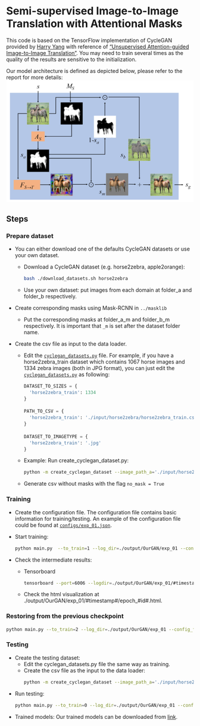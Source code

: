# Semi-supervised Image-to-Image Translation with Attentional Masks

This code is based on the TensorFlow implementation of CycleGAN provided by [Harry Yang](https://github.com/leehomyc/cyclegan-1) with reference of [“Unsupervised Attention-guided Image-to-Image Translation”](https://github.com/AlamiMejjati/Unsupervised-Attention-guided-Image-to-Image-Translation). You may need to train several times as the quality of the results are sensitive to the initialization.

Our model architecture is defined as depicted below, please refer to the report for more details: 
<img src='imgs/bs1.png' width="900px"/>

## Steps
### Prepare dataset
* You can either download one of the defaults CycleGAN datasets or use your own dataset. 
	* Download a CycleGAN dataset (e.g. horse2zebra, apple2orange):
		```bash
		bash ./download_datasets.sh horse2zebra
		```
	* Use your own dataset: put images from each domain at folder_a and folder_b respectively. 

* Create corresponding masks using Mask-RCNN in `../masklib`
    * Put the corresponding masks at folder_a_m and folder_b_m respectively. It is important that `_m` is set after the dataset folder name.

* Create the csv file as input to the data loader. 
	* Edit the [```cyclegan_datasets.py```](cyclegan_datasets.py) file. For example, if you have a horse2zebra_train dataset which contains 1067 horse images and 1334 zebra images (both in JPG format), you can just edit the [```cyclegan_datasets.py```](cyclegan_datasets.py) as following:
		```python
		DATASET_TO_SIZES = {
		  'horse2zebra_train': 1334
		}

		PATH_TO_CSV = {
		  'horse2zebra_train': './input/horse2zebra/horse2zebra_train.csv'
		}

		DATASET_TO_IMAGETYPE = {
		  'horse2zebra_train': '.jpg'
		}
		``` 
	* Example: Run create_cyclegan_dataset.py:
		```bash
		python -m create_cyclegan_dataset --image_path_a='./input/horse2zebra/trainB' --image_path_b='./input/horse2zebra/trainA'  --dataset_name="horse2zebra_train" --do_shuffle=0
		```
	
	* Generate csv without masks with the flag `no_mask = True`

### Training
* Create the configuration file. The configuration file contains basic information for training/testing. An example of the configuration file could be found at [```configs/exp_01.json```](configs/exp_01.json).

* Start training:
	```bash
	python main.py  --to_train=1 --log_dir=./output/OurGAN/exp_01 --config_filename=./configs/exp_01.json
	```
* Check the intermediate results:
	* Tensorboard
		```bash
		tensorboard --port=6006 --logdir=./output/OurGAN/exp_01/#timestamp# 
		```
	* Check the html visualization at ./output/OurGAN/exp_01/#timestamp#/epoch_#id#.html.  

### Restoring from the previous checkpoint
```bash
python main.py --to_train=2 --log_dir=./output/OurGAN/exp_01 --config_filename=./configs/exp_01.json --checkpoint_dir=./output/OurGAN/exp_01/#timestamp#
```

### Testing
* Create the testing dataset:
	* Edit the cyclegan_datasets.py file the same way as training.
	* Create the csv file as the input to the data loader:
		```bash
		python -m create_cyclegan_dataset --image_path_a='./input/horse2zebra/testB' --image_path_b='./input/horse2zebra/testA' --dataset_name="horse2zebra_test" --do_shuffle=0
		```
* Run testing:
	```bash
	python main.py --to_train=0 --log_dir=./output/OurGAN/exp_01 --config_filename=./configs/exp_01_test.json --checkpoint_dir=./output/OurGAN/exp_01/#old_timestamp# 
	```
* Trained models:
Our trained models can be downloaded from [link](https://drive.google.com/drive/folders/1-Jk1AMBiMAv-bCFgC3daCUhlV3MX7Rve?usp=sharing).
